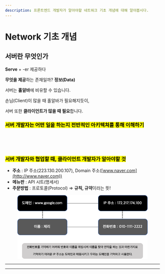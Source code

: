```yaml
---
description: 프론트엔드 개발자가 알아야할 네트워크 기초 개념에 대해 알아봅시다.
---
```


# Network 기초 개념

## 서버란 무엇인가

**Serve** + -er 제공하다

**무엇을 제공**하는 존재일까? **정보(Data)**

서버는 **홀알바**에 비유할 수 있습니다.

손님(Client)이 많을 때 홀알바가 필요해지듯이,

서버 또한 **클라이언트가 많을 때 필요**합니다.



### <mark style="background-color:yellow;">서버 개발자는 어떤 일을 하는지 전반적인 아키텍쳐를 통해 이해하기</mark>

<figure><img src="../.gitbook/assets/스크린샷 2022-10-15 오전 8.32.58.png" alt=""><figcaption></figcaption></figure>

<figure><img src="../.gitbook/assets/스크린샷 2022-10-15 오전 8.48.16.png" alt=""><figcaption></figcaption></figure>

### <mark style="background-color:yellow;">서버 개발자와 협업할 때, 클라이언트 개발자가 알아야할 것</mark>

* **주소** : IP 주소(223.130.200.107), Domain 주소([www.naver.com](http://www.naver.com))
* **메뉴판** : API 시트(명세서)
* **주문방법** : 프로토콜(Protocol) ⇒ **규칙, 규약**이라는 뜻!



<figure><img src="../.gitbook/assets/image.png" alt=""><figcaption></figcaption></figure>

****

****

